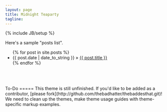 ```yaml
---
layout: page
title: Midnight Teaparty
tagline:
---
```

{% include JB/setup %}


Here's a sample "posts list".
<div class="container">
<ul class="posts">
  {% for post in site.posts %}
    <li><span>{{ post.date | date_to_string }}</span> &raquo; <a href="{{ BASE_PATH }}{{ post.url }}">{{ post.title }}</a></li>
  {% endfor %}
</ul>

</div>

<br>
<br>
<br>
To-Do
=====
This theme is still unfinished. If you'd like to be added as a contributor, [please fork](http://github.com/thebadhatter/thebaddesthat.git)!
We need to clean up the themes, make theme usage guides with theme-specific markup examples.


